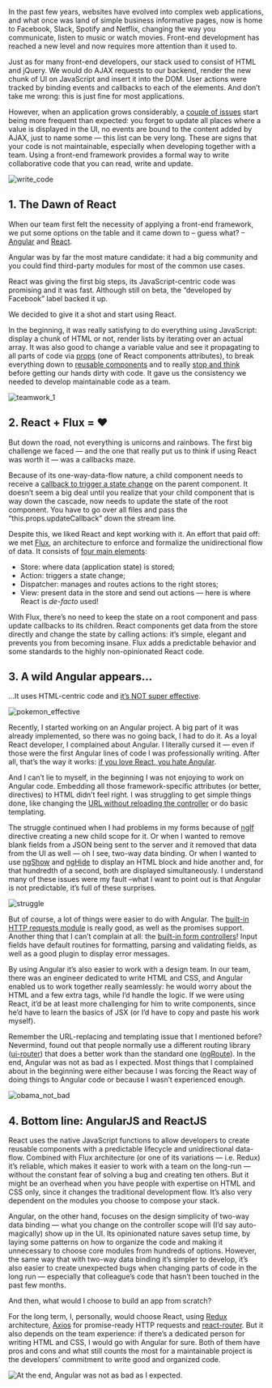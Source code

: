 
In the past few years, websites have evolved into complex web applications, and what once was land of simple business informative pages, now is home to Facebook, Slack, Spotify and Netflix, changing the way you communicate, listen to music or watch movies. Front-end development has reached a new level and now requires more attention than it used to.

Just as for many front-end developers, our stack used to consist of HTML and jQuery. We would do AJAX requests to our backend, render the new chunk of UI on JavaScript and insert it into the DOM. User actions were tracked by binding events and callbacks to each of the elements. And don’t take me wrong: this is just fine for most applications.

However, when an application grows considerably, a [couple of issues](https://reinteractive.net/posts/186-lessons-learnt-by-building-single-page-applications) start being more frequent than expected: you forget to update all places where a value is displayed in the UI, no events are bound to the content added by AJAX, just to name some — this list can be very long. These are signs that your code is not maintainable, especially when developing together with a team. Using a front-end framework provides a formal way to write collaborative code that you can read, write and update.

![write_code](https://s3.amazonaws.com/ckl-website-static/wp-content/uploads/2016/05/write_code.gif)

## 1. The Dawn of React

When our team first felt the necessity of applying a front-end framework, we put some options on the table and it came down to – guess what? – [Angular](https://angularjs.org/) and [React](https://facebook.github.io/react/).

Angular was by far the most mature candidate: it had a big community and you could find third-party modules for most of the common use cases.

React was giving the first big steps, its JavaScript-centric code was promising and it was fast. Although still on beta, the “developed by Facebook” label backed it up.

We decided to give it a shot and start using React.

In the beginning, it was really satisfying to do everything using JavaScript: display a chunk of HTML or not, render lists by iterating over an actual array. It was also good to change a variable value and see it propagating to all parts of code via [props](https://facebook.github.io/react/docs/transferring-props.html) (one of React components attributes), to break everything down to [reusable components](https://facebook.github.io/react/docs/reusable-components.html) and to really [stop and think](https://facebook.github.io/react/docs/thinking-in-react.html) before getting our hands dirty with code. It gave us the consistency we needed to develop maintainable code as a team.

![teamwork_1](https://s3.amazonaws.com/ckl-website-static/wp-content/uploads/2016/05/teamwork_1.gif)

## 2. React + Flux = ♥

But down the road, not everything is unicorns and rainbows. The first big challenge we faced — and the one that really put us to think if using React was worth it — was a callbacks maze.

Because of its one-way-data-flow nature, a child component needs to receive a [callback to trigger a state change](https://facebook.github.io/react/tips/communicate-between-components.html) on the parent component. It doesn’t seem a big deal until you realize that your child component that is way down the cascade, now needs to update the state of the root component. You have to go over all files and pass the “this.props.updateCallback” down the stream line.

Despite this, we liked React and kept working with it. An effort that paid off: we met [Flux](https://facebook.github.io/flux/), an architecture to enforce and formalize the unidirectional flow of data. It consists of [four main elements](https://facebook.github.io/flux/docs/overview.html#structure-and-data-flow):

- Store: where data (application state) is stored;
- Action: triggers a state change;
- Dispatcher: manages and routes actions to the right stores;
- View: present data in the store and send out actions — here is where React is *de-facto* used!

With Flux, there’s no need to keep the state on a root component and pass update callbacks to its children. React components get data from the store directly and change the state by calling actions: it’s simple, elegant and prevents you from becoming insane. Flux adds a predictable behavior and some standards to the highly non-opinionated React code.

## 3. A wild Angular appears…

…It uses HTML-centric code and [it’s NOT super effective](http://knowyourmeme.com/memes/its-super-effective).

![pokemon_effective](https://s3.amazonaws.com/ckl-website-static/wp-content/uploads/2016/05/pokemon_effective.jpg)

Recently, I started working on an Angular project. A big part of it was already implemented, so there was no going back, I had to do it. As a loyal React developer, I complained about Angular. I literally cursed it — even if those were the first Angular lines of code I was professionally writing. After all, that’s the way it works: [if you love React, you hate Angular](https://medium.com/@jeffwhelpley/screw-you-angular-62b3889fd678#.oy3ij6ft3).

And I can’t lie to myself, in the beginning I was not enjoying to work on Angular code. Embedding all those framework-specific attributes (or better, directives) to HTML didn’t feel right. I was struggling to get simple things done, like changing the [URL without reloading the controller](https://github.com/angular/angular.js/issues/1699) or do basic templating.

The struggle continued when I had problems in my forms because of [ngIf](https://docs.angularjs.org/api/ng/directive/ngIf) directive creating a new child scope for it. Or when I wanted to remove blank fields from a JSON being sent to the server and it removed that data from the UI as well — oh I see, two-way data binding. Or when I wanted to use [ngShow](https://docs.angularjs.org/api/ng/directive/ngShow) and [ngHide](https://docs.angularjs.org/api/ng/directive/ngHide) to display an HTML block and hide another and, for that hundredth of a second, both are displayed simultaneously. I understand many of these issues were my fault –what I want to point out is that Angular is not predictable, it’s full of these surprises.

![struggle](https://s3.amazonaws.com/ckl-website-static/wp-content/uploads/2016/05/struggle.gif)

But of course, a lot of things were easier to do with Angular. The [built-in HTTP requests module](https://docs.angularjs.org/api/ng/service/%24http) is really good, as well as the promises support. Another thing that I can’t complain at all: the [built-in form controllers](https://docs.angularjs.org/api/ng/type/ngModel.NgModelController)! Input fields have default routines for formatting, parsing and validating fields, as well as a good plugin to display error messages. 

By using Angular it’s also easier to work with a design team. In our team, there was an engineer dedicated to write HTML and CSS, and Angular enabled us to work together really seamlessly: he would worry about the HTML and a few extra tags, while I’d handle the logic. If we were using React, it’d be at least more challenging for him to write components, since he’d have to learn the basics of JSX (or I’d have to copy and paste his work myself).

Remember the URL-replacing and templating issue that I mentioned before? Nevermind, found out that people normally use a different routing library ([ui-router](https://github.com/angular-ui/ui-router)) that does a better work  than the standard one ([ngRoute](https://docs.angularjs.org/api/ngRoute)). In the end, Angular was not as bad as I expected. Most things that I complained about in the beginning were either because I was forcing the React way of doing things to Angular code or because I wasn’t experienced enough. 

![obama_not_bad](https://s3.amazonaws.com/ckl-website-static/wp-content/uploads/2016/05/obama_not_bad.gif)

## 4. Bottom line: AngularJS and ReactJS

React uses the native JavaScript functions to allow developers to create reusable components with a predictable lifecycle and unidirectional data-flow. Combined with Flux architecture (or one of its variations — i.e. Redux) it’s reliable, which makes it easier to work with a team on the long-run — without the constant fear of solving a bug and creating ten others. But it might be an overhead when you have people with expertise on HTML and CSS only, since it changes the traditional development flow. It’s also very dependent on the modules you choose to compose your stack.

Angular, on the other hand, focuses on the design simplicity of two-way data binding — what you change on the controller scope will (I’d say auto-magically) show up in the UI. Its opinionated nature saves setup time, by laying some patterns on how to organize the code and making it unnecessary to choose core modules from hundreds of options. However, the same way that with two-way data binding it’s simpler to develop, it’s also easier to create unexpected bugs when changing parts of code in the long run — especially that colleague’s code that hasn’t been touched in the past few months.

And then, what would I choose to build an app from scratch?

For the long term, I, personally, would choose React, using [Redux](http://redux.js.org/) architecture, [Axios](https://github.com/mzabriskie/axios) for promise-ready HTTP requests and [react-router](https://github.com/reactjs/react-router). But it also depends on the team experience: if there’s a dedicated person for writing HTML and CSS, I would go with Angular for sure. Both of them have pros and cons and what still counts the most for a maintainable project is the developers’ commitment to write good and organized code.

![At the end, Angular was not as bad as I expected.](https://s3.amazonaws.com/ckl-website-static/wp-content/uploads/2016/05/At-the-end-Angular-was-not-as-bad-as-I-expected..gif)
